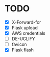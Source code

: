 # TODO

- [X] X-Forward-for
- [X] Flask upload
- [X] AWS credentials
- [ ] DE-UGLIFY
- [ ] favicon
- [X] Flask flash